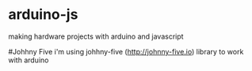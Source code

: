 # arduino-js
making hardware projects with arduino and javascript 

#Johhny Five
i'm using johhny-five (http://johnny-five.io) library to work with arduino
